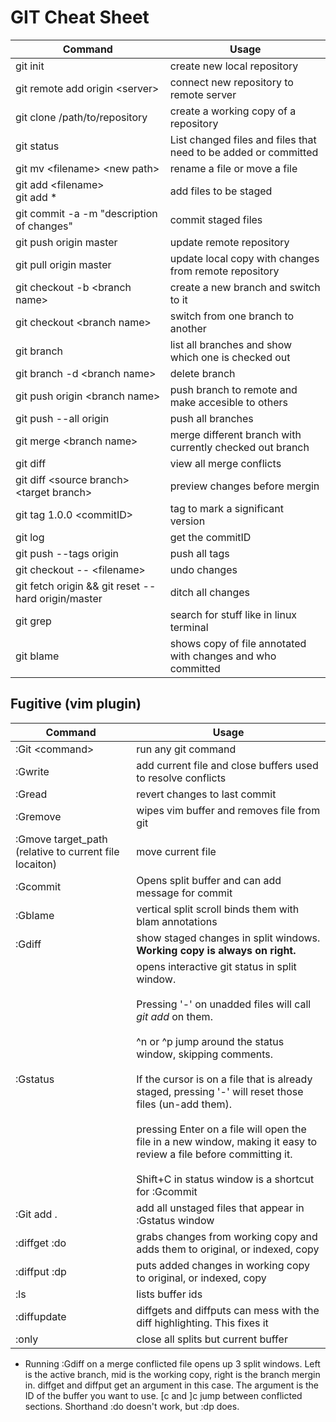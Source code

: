 # GIT Cheat Sheet

| Command | Usage |
| --- | --- |
| git init | create new local repository |
| git remote add origin \<server\> | connect new repository to remote server |
| git clone /path/to/repository | create a working copy of a repository |
| git status | List changed files and files that need to be added or committed |
| git mv \<filename> \<new path> | rename a file or move a file |
| git add \<filename\> <br>git add * | add files to be staged |
| git commit -a -m "description of changes" | commit staged files |
| git push origin master | update remote repository |
| git pull origin master | update local copy with changes from remote repository |
| git checkout -b \<branch name\> | create a new branch and switch to it |
| git checkout \<branch name> | switch from one branch to another |
| git branch | list all branches and show which one is checked out |
| git branch -d \<branch name> | delete branch |
| git push origin \<branch name> | push branch to remote and make accesible to others |
| git push --all origin | push all branches |
| git merge \<branch name> | merge different branch with currently checked out branch |
| git diff | view all merge conflicts |
| git diff \<source branch> \<target branch> | preview changes before mergin |
| git tag 1.0.0 \<commitID> | tag to mark a significant version |
| git log | get the commitID |
| git push --tags origin | push all tags |
| git checkout -- \<filename> | undo changes |
| git fetch origin && git reset --hard origin/master | ditch all changes |
| git grep | search for stuff like in linux terminal |
| git blame | shows copy of file annotated with changes and who committed |

## Fugitive (vim plugin)
| Command | Usage |
| --- | --- |
| :Git \<command> | run any git command |
| :Gwrite | add current file and close buffers used to resolve conflicts |
| :Gread | revert changes to last commit |
| :Gremove | wipes vim buffer and removes file from git |
| :Gmove target_path (relative to current file locaiton) | move current file |
| :Gcommit | Opens split buffer and can add message for commit |
| :Gblame | vertical split scroll binds them with blam annotations |
| :Gdiff | show staged changes in split windows. **Working copy is always on right.** |
| :Gstatus | opens interactive git status in split window. <br><br> Pressing '-' on unadded files will call *git add* on them. <br><br>^n or ^p jump around the status window, skipping comments. <br><br> If the cursor is on a file that is already staged, pressing '-' will reset those files (un-add them).<br><br> pressing Enter on a file will open the file in a new window, making it easy to review a file before committing it. <br><br> Shift+C in status window is a shortcut for :Gcommit|
| :Git add . | add all unstaged files that appear in :Gstatus window |
| :diffget :do| grabs changes from working copy and adds them to original, or indexed, copy |
| :diffput :dp| puts added changes in working copy to original, or indexed, copy | 
| :ls | lists buffer ids |
| :diffupdate | diffgets and diffputs can mess with the diff highlighting. This fixes it |
| :only | close all splits but current buffer |

* Running :Gdiff on a merge conflicted file opens up 3 split windows. Left is the active branch, mid is the working copy, right is the branch mergin in. diffget and diffput get an argument in this case. The argument is the ID of the buffer you want to use. [c and ]c jump between conflicted sections. Shorthand :do doesn't work, but :dp does. 
